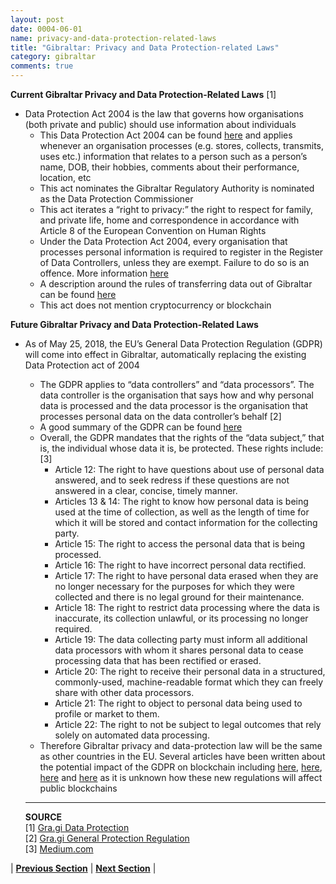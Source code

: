 ```yaml
---
layout: post
date: 0004-06-01
name: privacy-and-data-protection-related-laws
title: "Gibraltar: Privacy and Data Protection-related Laws"
category: gibraltar
comments: true
---
```


**Current Gibraltar Privacy and Data Protection-Related Laws** [1]
* Data Protection Act 2004 is the law that governs how organisations (both private and public) should use information about individuals
  * This Data Protection Act 2004 can be found [here](http://www.gra.gi/data-protection/acts) and applies whenever an organisation processes (e.g. stores, collects, transmits, uses etc.) information that relates to a person such as a person’s name, DOB, their hobbies, comments about their performance, location, etc
  * This act nominates the Gibraltar Regulatory Authority is nominated as the Data Protection Commissioner
  * This act iterates a “right to privacy:” the right to respect for family, and private life, home and correspondence in accordance with Article 8 of the European Convention on Human Rights
  * Under the Data Protection Act 2004, every organisation that processes personal information is required to register in the Register of Data Controllers, unless they are exempt. Failure to do so is an offence. More information [here](http://www.gra.gi/data-protection/are-you-exempt-from-registration)
  * A description around the rules of transferring data out of Gibraltar can be found [here](http://www.gra.gi/data-protection/guidance/transfer-of-personal-data-outside-of-gibraltar)
  * This act does not mention cryptocurrency or blockchain

**Future Gibraltar Privacy and Data Protection-Related Laws**
* As of May 25, 2018, the EU’s General Data Protection Regulation (GDPR) will come into effect in Gibraltar, automatically replacing the existing Data Protection act of 2004
  * The GDPR applies to “data controllers” and “data processors”. The data controller is the organisation that says how and why personal data is processed and the data processor is the organisation that processes personal data on the data controller’s behalf [2]
  * A good summary of the GDPR can be found [here](https://www2.deloitte.com/nl/nl/pages/risk/articles/the-general-data-protection-regulation.html)
  * Overall, the GDPR mandates that the rights of the “data subject,” that is, the individual whose data it is, be protected. These rights include: [3] 
    * Article 12: The right to have questions about use of personal data answered, and to seek redress if these questions are not answered in a clear, concise, timely manner.
    * Articles 13 & 14: The right to know how personal data is being used at the time of collection, as well as the length of time for which it will be stored and contact information for the collecting party.
    * Article 15: The right to access the personal data that is being processed.
    * Article 16: The right to have incorrect personal data rectified.
    * Article 17: The right to have personal data erased when they are no longer necessary for the purposes for which they were collected and there is no legal ground for their maintenance.
    * Article 18: The right to restrict data processing where the data is inaccurate, its collection unlawful, or its processing no longer required.
    * Article 19: The data collecting party must inform all additional data processors with whom it shares personal data to cease processing data that has been rectified or erased.
    * Article 20: The right to receive their personal data in a structured, commonly-used, machine-readable format which they can freely share with other data processors.
    * Article 21: The right to object to personal data being used to profile or market to them.
    * Article 22: The right to not be subject to legal outcomes that rely solely on automated data processing.
  * Therefore Gibraltar privacy and data-protection law will be the same as other countries in the EU. Several articles have been written about the potential impact of the GDPR on blockchain including [here](https://medium.com/wearetheledger/the-blockchain-gdpr-paradox-fc51e663d047), [here](https://www.hlengage.com/_uploads/downloads/5425GuidetoblockchainV9FORWEB.pdf), [here](https://www.mindtree.com/blog/gdpr-stumbling-block-blockchain) and [here](https://martechtoday.com/can-blockchain-satisfy-gdprs-user-data-protection-requirements-targeted-ads-202600) as it is unknown how these new regulations will affect public blockchains
  
  --------
  **SOURCE**  
  [1] [Gra.gi Data Protection](http://www.gra.gi/data-protection)  
  [2] [Gra.gi General Protection Regulation](http://www.gra.gi/data-protection/general-data-protection-regulation/gdpr-1)  
  [3] [Medium.com](https://medium.com/learning-machine-blog/the-eu-general-data-protection-regulation-and-the-blockchain-1f1d20d24951)


| **[Previous Section](https://neo-project.github.io/global-blockchain-compliance-hub//gibraltar/gibraltar-securities-related-laws.html)** | **[Next Section](https://neo-project.github.io/global-blockchain-compliance-hub//gibraltar/gibraltar-final-liability.html)** |
